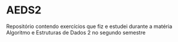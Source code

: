 # AEDS2
Repositório contendo exercícios que fiz e estudei durante a matéria Algoritmo e Estruturas de Dados 2 no segundo semestre
